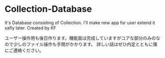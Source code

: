 # Collection-Database
It's Database consisting of Collection. 
I'll make new app for user extend it safly later. Created by KF

ユーザー操作用も後日作ります。機能面は完成していますがコアな部分のみのなので少しのファイル操作も手間がかかります。
詳しい話はぜひ内定とともに僕にご連絡ください。
